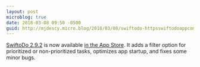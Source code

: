 ```yaml
---
layout: post
microblog: true
date: 2018-03-08 09:50 -0500
guid: http://mjdescy.micro.blog/2018/03/08/swiftodo-httpsswiftodoappcom-is.html
---
```

[SwiftoDo 2.9.2](https://swiftodoapp.com) is now available [in the App Store](https://itunes.apple.com/us/app/swiftodo-task-list-for-todo.txt/id1073798440?ls=1&mt=8). It adds a filter option for prioritized or non-prioritized tasks, optimizes app startup, and fixes some minor bugs.
